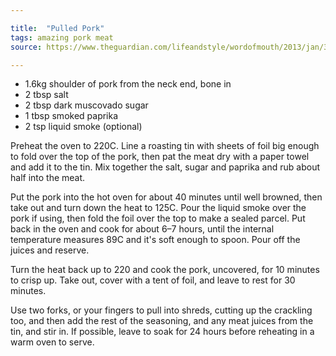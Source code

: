 ```yaml
---

title:  "Pulled Pork"
tags: amazing pork meat
source: https://www.theguardian.com/lifeandstyle/wordofmouth/2013/jan/31/how-to-cook-perfect-pulled-pork

---
```

* 1.6kg shoulder of pork from the neck end, bone in
* 2 tbsp salt
* 2 tbsp dark muscovado sugar
* 1 tbsp smoked paprika
* 2 tsp liquid smoke (optional)

Preheat the oven to 220C. Line a roasting tin with sheets of foil big enough to fold over the top of the pork, then pat the meat dry with a paper towel and add it to the tin. Mix together the salt, sugar and paprika and rub about half into the meat.

Put the pork into the hot oven for about 40 minutes until well browned, then take out and turn down the heat to 125C. Pour the liquid smoke over the pork if using, then fold the foil over the top to make a sealed parcel. Put back in the oven and cook for about 6–7 hours, until the internal temperature measures 89C and it's soft enough to spoon. Pour off the juices and reserve.

Turn the heat back up to 220 and cook the pork, uncovered, for 10 minutes to crisp up. Take out, cover with a tent of foil, and leave to rest for 30 minutes.

Use two forks, or your fingers to pull into shreds, cutting up the crackling too, and then add the rest of the seasoning, and any meat juices from the tin, and stir in. If possible, leave to soak for 24 hours before reheating in a warm oven to serve.
